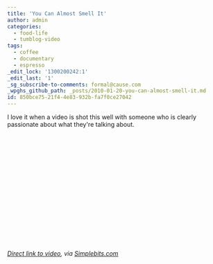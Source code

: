 ```yaml
---
title: 'You Can Almost Smell It'
author: admin
categories:
  - food-life
  - tumblog-video
tags:
  - coffee
  - documentary
  - espresso
_edit_lock: '1300200242:1'
_edit_last: '1'
_sg_subscribe-to-comments: formal@cause.com
_wpghs_github_path: _posts/2010-01-20-you-can-almost-smell-it.md
id: 850bce75-21f4-4e83-932b-fa7f0ce27042
---
```

<p>I love it when a video is shot this well with someone who is clearly passionate about what they're talking about.</p>
<p><object width="450" height="253"><param name="allowfullscreen" value="true" /><param name="allowscriptaccess" value="always" /><param name="movie" value="http://vimeo.com/moogaloop.swf?clip_id=8709313&amp;server=vimeo.com&amp;show_title=0&amp;show_byline=0&amp;show_portrait=0&amp;color=ffffff&amp;fullscreen=1" /><embed src="http://vimeo.com/moogaloop.swf?clip_id=8709313&amp;server=vimeo.com&amp;show_title=0&amp;show_byline=0&amp;show_portrait=0&amp;color=ffffff&amp;fullscreen=1" type="application/x-shockwave-flash" allowfullscreen="true" allowscriptaccess="always" width="450" height="253"></embed></object></p>
<p><em><a href="http://vimeo.com/8709313">Direct link to video</a>, via <a href="http://simplebits.com/notebook/2010/01/20/espresso-intelligentsia/">Simplebits.com</a></em></p>
